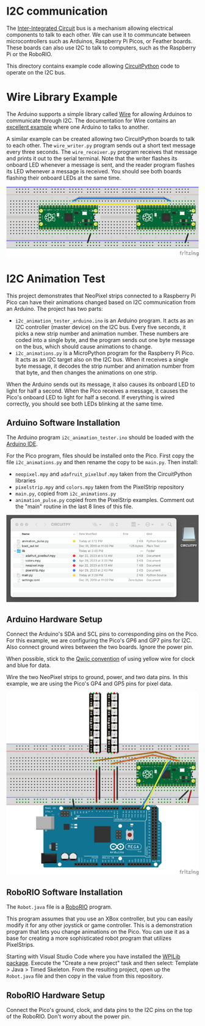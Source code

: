 # I2C communication

The [Inter-Integrated Circuit](https://en.wikipedia.org/wiki/I%C2%B2C) bus is a mechanism allowing electrical components to talk to each other.  We can use it to communcate between microcontrollers such as Arduinos, Raspberry Pi Picos, or Feather boards.  These boards can also use I2C to talk to computers, such as the Raspberry Pi or the RoboRIO.

This directory contains example code allowing [CircuitPython](https://learn.adafruit.com/welcome-to-circuitpython) code to operate on the I2C bus.

# Wire Library Example

The Arduino supports a simple library called [Wire](https://www.arduino.cc/reference/en/language/functions/communication/wire/) for allowing Arduinos to communicate through I2C.  The documentation for Wire contains an [excellent example](https://wiki-content.arduino.cc/en/Tutorial/LibraryExamples/MasterWriter#code) where one Arduino to talks to another.

A similar example can be created allowing two CircuitPython boards to talk to each other.  The `wire_writer.py` program sends out a short text message every three seconds.  The `wire_receiver.py` program receives that message and prints it out to the serial terminal.  Note that the writer flashes its onboard LED whenever a message is sent, and the reader program flashes its LED whenever a message is received.  You should see both boards flashing their onboard LEDs at the same time.

![Wire](img/wire_example_bb.png)

# I2C Animation Test

This project demonstrates that NeoPixel strips connected to a Raspberry Pi Pico can have their animations changed based on I2C communication from an Arduino.  The project has two parts:

* `i2c_animation_tester_arduino.ino` is an Arduino program.  It acts as an I2C controller (master device) on the I2C bus.  Every five seconds, it picks a new strip number and animation number. These numbers are coded into a single byte, and the program sends out one byte message on the bus, which should cause animations to change.
* `i2c_animations.py` is a MicroPython program for the Raspberry Pi Pico.  It acts as an I2C target also on the I2C bus.  When it receives a single byte message, it decodes the strip number and animation number from that byte, and then changes the animations on one strip.

When the Arduino sends out its message, it also causes its onboard LED to light for half a  second.  When the Pico receives a message, it causes the Pico's onboard LED to light for half  a second.  If everything is wired correctly, you should see both LEDs blinking at the same time.

## Arduino Software Installation

The Arduino program `i2c_animation_tester.ino` should be loaded with the [Arduino IDE](https://www.arduino.cc/).

For the Pico program, files should be installed onto the Pico.  First copy the file `i2c_animations.py` and then rename the copy to be `main.py`. Then install:
* `neopixel.mpy` and `adafruit_pixelbuf.mpy` taken from the CircuitPython libraries
* `pixelstrip.mpy` and `colors.mpy` taken from the PixelStrip repository
* `main.py`, copied from `i2c_animations.py`
* `animation_pulse.py` copied from the PixelStrip examples.  Comment out the "main" routine in the last 8 lines of this file.

![Files](img/i2c_test_files.png)


## Arduino Hardware Setup

Connect the Arduino's SDA and SCL pins to corresponding pins on the Pico.  For this example, we are configuring the Pico's GP6 and GP7 pins for I2C.  Also connect ground wires between the two boards.  Ignore the power pin.

When possible, stick to the [Qwiic convention](https://learn.adafruit.com/introducing-adafruit-stemma-qt/technical-specs) of using yellow wire for clock and blue for data.

Wire the two NeoPixel strips to ground, power, and two data pins.  In this example, we are using the Pico's GP4 and GP5 pins for pixel data.

![Breadboard setup](img/i2c_tester.png)

## RoboRIO Software Installation

The `Robot.java` file is a [RoboRIO](https://www.ni.com/en-us/support/model.roborio.html) program.  

This program assumes that you use an XBox controller, but you can easily modify it for any other joystick or game controller. This is a demonstration program that lets you change animations on the Pico.  You can use it as a base for creating a more sophisticated robot program that utilizes PixelStrips.

Starting with Visual Studio Code where you have installed the [WPILib package](https://docs.wpilib.org/en/stable/docs/zero-to-robot/step-2/index.html).  Execute the "Create a new project" task and then select: Template > Java > Timed Skeleton.  From the resulting project, open up the `Robot.java` file and then copy in the value from this repository.

## RoboRIO Hardware Setup

Connect the Pico's ground, clock, and data pins to the I2C pins on the top of the RoboRIO. Don't worry about the power pin.
